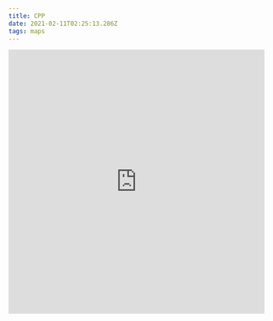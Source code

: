 ```yaml
---
title: CPP
date: 2021-02-11T02:25:13.286Z
tags: maps
---
```

<iframe width="100%" height="520" frameborder="0" src="https://nycplanning.carto.com/u/dcpbuilder/builder/27da8190-35a4-4026-b6cf-4c20bbe8923a/embed" allowfullscreen webkitallowfullscreen mozallowfullscreen oallowfullscreen msallowfullscreen></iframe>